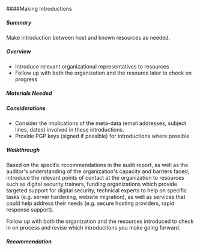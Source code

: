 
####Making Introductions

##### Summary
Make introduction between host and known resources as needed.

##### Overview

* Introduce relevant organizational representatives to resources
* Follow up with both the organization and the resource later to check on progress 

##### Materials Needed 

##### Considerations

* Consider the implications of the meta-data (email addresses, subject lines, dates) involved in these introductions.
* Provide PGP keys (signed if possible) for introductions where possible

##### Walkthrough
Based on the specific recommendations in the audit report, as well as the auditor's understanding of the organization's capacity and barriers faced, introduce the relevant points of contact at the organization to resources such as digital security trainers, funding organizations which provide targeted support for digital security, technical experts to help on specific tasks (e.g. server hardening, website migration), as well as services that could help address their needs (e.g. secure hosting providers, rapid response support).

Follow up with both the organization and the resources introduced to check in on process and revise which introductions you make going forward.



##### Recommendation

